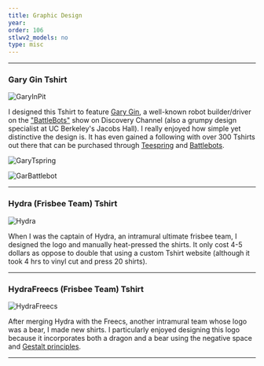 ```yaml
---
title: Graphic Design
year:   
order: 106
stlwv2_models: no
type: misc
---
```

---
### Gary Gin Tshirt

![GaryInPit](/website/assets/images/12Garywithshirt.jpg)

I designed this Tshirt to feature [Gary Gin](https://twitter.com/botdriver?lang=en), a well-known robot builder/driver on the ["BattleBots"](https://battlebots.com/robot/free-shipping-2018/) show on Discovery Channel (also a grumpy design specialist at UC Berkeley's Jacobs Hall).
I really enjoyed how simple yet distinctive the design is.
It has even gained a following with over 300 Tshirts out there that can be purchased through [Teespring](https://teespring.com/shop/gary_is_watching?pid=369&cid=6512) and [Battlebots](https://www.battlebotsstore.com/index.php?route=product/search&search=gary). 

![GaryTspring](/website/assets/images/12GaryTspring.JPG)

![GarBattlebot](/website/assets/images/12garyBattlebot.JPG)

---
### Hydra (Frisbee Team) Tshirt

![Hydra](/website/assets/images/12HydraShirts.jpg)

When I was the captain of Hydra, an intramural ultimate frisbee team, I designed the logo and manually heat-pressed the shirts.
It only cost 4-5 dollars as oppose to double that using a custom Tshirt website (although it took 4 hrs to vinyl cut and press 20 shirts). 

---
### HydraFreecs (Frisbee Team) Tshirt

![HydraFreecs](/website/assets/images/12HydrafreecsShirts.jpg)

After merging Hydra with the Freecs, another intramural team whose logo was a bear, I made new shirts.
I particularly enjoyed designing this logo because it incorporates both a dragon and a bear using the negative space and [Gestalt principles](https://en.wikipedia.org/wiki/Gestalt_psychology).

---

